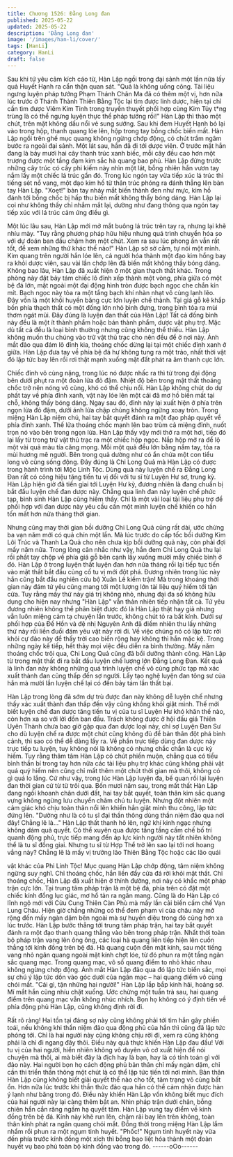 ```yaml
---
title: Chương 1526: Đằng Long đan
published: 2025-05-22
updated: 2025-05-22
description: 'Đằng Long đan'
image: '/images/han-li/cover/'
tags: [HanLi]
category: HanLi
draft: false
---
```


Sau khi tứ yêu cảm kích cáo từ, Hàn Lập ngồi trong đại sảnh một
lần nữa lấy quả Huyết Hạnh ra cẩn thận quan sát.
"Quả là không uổng công. Tài liệu ngưng luyện pháp tướng Phạm
Thánh Chân Ma đã có thêm một vị, hơn nữa lúc trước ở Thánh
Thành Thiên Bằng Tộc lại tìm được linh dược, hiện tại chỉ cần tìm
được Viêm Kim Tinh trong truyền thuyết phối hợp cùng Kim Tủy
t*ng trùng là có thể ngưng luyện thực thể pháp tướng rồi!" Hàn
Lập thì thào một chút, trên mặt không dấu nổi vẻ sung sướng.
Sau khi đem Huyết Hạnh bỏ lại vào trong hộp, thanh quang lóe
lên, hộp trong tay bỗng chốc biến mất.
Hàn Lập ngồi trên ghế mục quang không ngừng chớp động, có
chút trầm ngâm bước ra ngoài đại sảnh.
Một lát sau, hắn đã đi tới dược viên.
Ở trước mặt hắn đang là bảy mươi hai cây thanh trúc xanh biếc,
mỗi cây đều cao hơn một trượng được một tầng đạm kim sắc hà
quang bao phủ.
Hàn Lập đứng trước những cây trúc có cấy phi kiếm này nhìn một
lát, bỗng nhiên hắn vươn tay nắm lấy một chiếc lá trúc gần đó.
Trong lúc ngón tay vừa tiếp xúc lá trúc thì tiếng sét nổ vang, một
đạo kim hồ từ thân trúc phóng ra đánh thẳng lên bàn tay Hàn Lập.
"Xoẹt!" bàn tay nháy mắt biến thành đen như mực, kim hồ đánh
tới bỗng chốc bị hấp thu biến mất không thấy bóng dáng.
Hàn Lập lại coi như không thấy chỉ nhắm mắt lại, dường như
đang thông qua ngón tay tiếp xúc với lá trúc cảm ứng điều gì.

Một lúc lâu sau, Hàn Lập mới mở mắt buông lá trúc trên tay ra,
nhưng lại khẽ nhíu mày.
"Tuy rằng phương pháp hữu hiệu nhưng quá trình chuyển hóa so
với dự đoán ban đầu chậm hơn một chút. Xem ra sau lúc phong
ấn vẫn rất tốt, để xem những thứ khác thế nào!" Hàn Lập sờ sờ
cằm, tự nói một mình.
Kim quang trên người hắn lóe lên, cả người hóa thành một đạo
kim hồng bay ra khỏi dược viên, sau vài lần chớp lên đã biến mất
không thấy bóng dáng.
Không bao lâu, Hàn Lập đã xuất hiện ở một gian thạch thất khác.
Trong phòng này đặt bảy tám chiếc lô đỉnh xếp thành một vòng,
phía giữa có một bệ đá lớn, mặt ngoài một đại động hình tròn
được bạch ngọc che chắn kín mít.
Bạch ngọc này tỏa ra một tầng bạch khí nhàn nhạt vô cùng lạnh
lẽo. Đây vốn là một khối huyền băng cực lớn luyện chế thành.
Tại giá gỗ kê khắp bốn phía thạch thất có một đống lớn nhỏ bình
đựng, trong bình tỏa ra mùi thơm ngát mũi.
Đây đúng là luyện đan thất của Hàn Lập!
Tất cả đống bình này đều là một ít thành phẩm hoặc bán thành
phẩm, dược vật phụ trợ. Mặc dù tất cả đều là loại bình thường
nhưng cũng không thể thiếu.
Hàn Lập không muốn thu chúng vào trữ vật thủ trạc cho nên đều
để ở nơi này.
Ánh mắt đảo qua đám lô đỉnh kia, thoáng chốc dừng lại tại một
chiếc đỉnh xanh ở giữa.
Hàn Lập đưa tay về phía bệ đá hư không tung ra một trảo, nhất
thời vật đó lập tức bay lên rồi rơi thật mạnh xuống mặt đất phát ra
âm thanh cực lớn.

Chiếc đỉnh vô cùng nặng, trong lúc nó được nhấc ra thì từ trong
đại động bên dưới phụt ra một đoàn lửa đỏ đậm.
Nhiệt độ bên trong mật thất thoáng chốc trở nên nóng vô cùng,
khó có thể chịu nổi.
Hàn Lập không chút do dự phất tay về phía đỉnh xanh, vật này lóe
lên một cái đã mơ hồ biến mất tại chỗ, không thấy bóng dáng.
Ngay sau đó, đỉnh này lại xuất hiện ở phía trên ngọn lửa đỏ đậm,
dưới ánh lửa chập chùng không ngừng xoay tròn.
Trong miệng Hàn Lập niệm chú, hai tay bắt quyết đánh ra một
đạo pháp quyết về phía đỉnh xanh. Thế lửa thoáng chốc mạnh lên
bao trùm cả miệng đỉnh, nuốt trọn nó vào bên trong ngọn lửa.
Hàn Lập thấy vậy mới thở ra một hơi, tiếp đó lại lấy từ trong trữ
vật thủ trạc ra một chiếc hộp ngọc.
Nắp hộp mở ra để lộ một vài quả màu tía căng mọng.
Mỗi một quả đều lớn bằng nắm tay, tỏa ra mùi hương mê người.
Bên trong quả dường như có ẩn chứa một con tiểu long vô cùng
sống động.
Đây đúng là Chi Long Quả mà Hàn Lập có được trong hành trình
tới Mộc Linh Tộc.
Dùng quả này luyện chế ra Đằng Long Đan rất có công hiệu tăng
tiến tu vị đối với tu sĩ từ Luyện Hư sơ, trung kỳ.
Hàn Lập hiện giờ đã tiến giai tới Luyện Hư kỳ, đương nhiên là
đang chuẩn bị bắt đầu luyện chế đan dược này.
Chẳng qua linh đan này luyện chế phức tạp, bình sinh Hàn Lập
cũng hiếm thấy. Chỉ là một vài loại tài liệu phụ trợ để phối hợp với
đan dược này yêu cầu cần một mình luyện chế khiến co hắn tốn
mất hơn nửa tháng thời gian.

Nhưng cũng may thời gian bồi dưỡng Chi Long Quả cũng rất dài,
ước chừng ba vạn năm mới có quả chín một lần. Mà lúc trước do
cấp tốc bồi dưỡng Kim Lôi Trúc và Thanh La Quả cho nên chưa
kịp bồi dưỡng quả này, còn phải đợi mấy năm nữa.
Trong lòng cân nhắc như vậy, hắn đem Chi Long Quả thu lại rồi
phất tay chộp về phía giá gỗ bên cạnh lấy xuống mười mấy chiếc
bình ở đó.
Hàn Lập ở trong luyện thất luyện đan hơn nửa tháng rồi lại tiếp
tục tiến vào mật thất bắt đầu củng cố tu vị mới đột phá.
Đương nhiên trong lúc này hắn cũng bắt đầu nghiên cứu bộ Xuân
Lê kiếm trận!
Mà trong khoảng thời gian này đám tứ yêu cũng mang tới một
lượng lớn tài liệu quý hiếm tới tận cửa. Tuy rằng mấy thứ này giá
trị không nhỏ, nhưng đại đa số không hữu dụng cho hiện nay
nhưng "Hàn Lập" vẫn thản nhiên tiếp nhận tất cả. Tứ yêu đương
nhiên không thể phân biệt được đó là Hàn Lập thật hay giả nhưng
vẫn luôn miệng cảm tạ chuyện lần trước, không chút tỏ ra bất
kính.
Dưới sự phối hợp của Đề Hồn và đệ nhị Nguyên Anh đã điềm
nhiên thu lấy những thứ này rồi liền đuổi đám yêu vật này rời đi.
Về việc chúng nó có lập tức rời khỏi cự đảo này để thấy trời cao
biển rộng hay không thì hắn mặc kệ.
Trong những ngày kế tiếp, hết thảy mọi việc đều diễn ra bình
thường.
Mấy năm thoáng chốc trôi qua, Chi Long Quả cũng đã bồi dưỡng
thành công. Hàn Lập từ trong mật thất đi ra bắt đầu luyện chế
lượng lớn Đằng Long Đan.
Kết quả là linh đan này không những quá trình luyện chế vô cùng
phức tạp mà xác xuất thành đan cũng thấp đến sợ người. Lấy tạo
nghệ luyện đan tông sư của hắn mà mười lần luyện chế lại có
đến bảy tám lần thất bại.

Hàn Lập trong lòng đã sớm dự trù được đan này không dễ luyện
chế nhưng thấy xác xuất thành đan thấp đến vậy cũng không khỏi
giật mình.
Thế mới biết luyện chế đan dược tăng tiến tu vị của tu sĩ Luyện
Hư khó khăn thế nào, còn hơn xa so với lời đồn ban đầu. Trách
không được ở hội đấu giá Thiên Uyên Thành chưa bao giờ gặp
qua đan dược loại này, chỉ sợ Luyện Đan Sư cho dù luyện chế ra
được một chút cũng không đủ để bản thân đột phá bình cảnh, thì
sao có thể dễ dàng lấy ra.
Về phần trực tiếp dùng đan dược này trực tiếp tu luyện, tuy không
nói là không có nhưng chắc chắn là cực kỳ hiếm.
Tuy rằng thâm tâm Hàn Lập có chút phiền muộn, chẳng qua có
tiểu bình thần bí trong tay hơn nữa các tài liệu phụ trợ khác cũng
không phải vật quá quý hiếm nên cũng chỉ mất thêm một chút thời
gian mà thôi, không có gì quá lo lắng.
Cứ như vậy, trong lúc Hàn Lập luyện đa, bế quan rồi lại luyện đan
thời gian cứ từ từ trôi qua.
Bốn mươi năm sau, trong mất thất Hàn Lập đang ngồi khoanh
chân dưới đất, hai tay bắt quyết, toàn thân kim sắc quang vựng
không ngừng lưu chuyển chăm chú tu luyện.
Nhưng đột nhiên một cảm giác khó chịu toàn thân nổi lên khiến
hắn giật mình thu công, lập tức đứng lên.
"Dường như là có tu sĩ đại thần thông dùng thần niệm đảo qua nơi
đây! Chẳng lẽ là…" Hàn Lập thất thanh hô lên, ngữ khí kinh ngạc
nhưng không dám quả quyết.
Có thể xuyên qua được tầng tầng cấm chế bố trí quanh động phủ,
trực tiếp mang đến áp lực kinh người này tất nhiên không thể là tu
sĩ đồng giai.
Nhưng tu sĩ từ Hợp Thể trở lên sao lại tới nơi hoang vắng này?
Chẳng lẽ là mấy vị trưởng lão Thiên Bằng Tộc hoặc các lão quái

vật khác của Phi Linh Tộc!
Mục quang Hàn Lập chớp động, tâm niệm không ngừng suy nghĩ.
Chỉ thoáng chốc, hắn liền đẩy cửa đá rời khỏi mật thất.
Chỉ thoáng chốc, Hàn Lập đã xuất hiện ở thính đường, nơi này có
khắc một pháp trận cực lớn. Tại trung tâm pháp trận là một bệ đá,
phía trên có đặt một chiếc kính đồng lục giác, mơ hồ tản ra ngân
mang.
Cũng là do Hàn Lập có lĩnh ngộ mới với Cửu Cung Thiên Càn
Phù mà mấy lần cải biến cấm chế Vạn Lung Châu. Hiện giờ
chẳng những có thể đem phạm vi của châu này mở rộng đến mấy
ngàn dặm bên ngoài mà sự huyền diệu trong đó cũng hơn xa lúc
trước.
Hàn Lập bước thẳng tới trung tâm pháp trận, hai tay bắt quyết
đánh ra một đạo thanh quang thẳng vào bên trong pháp trận.
Nhất thời toàn bộ pháp trận vang lên ông ông, các loại hà quang
liên tiếp hiện lên cuốn thẳng tới kính đồng trên bệ đá.
Hà quang cuộn đến mặt kính, sau một tiếng vang nhỏ ngân quang
ngoài mặt kính chợt lóe, từ đó phun ra một tầng ngân sắc quang
mạc.
Trong quang mạc, vô số quang điểm to nhỏ khác nhau không
ngừng chớp động.
Ánh mắt Hàn Lập đảo qua đó lập tức biến sắc, mọi sự chú ý lập
tức dồn vào góc dưới của ngân mạc – hai quang điểm vô cùng
chói mắt.
"Cái gì, tận những hai người!" Hàn Lập lắp bắp kinh hãi, hoảng
sợ. Mí mắt hắn cũng nhíu chặt xuống.
Ước chừng một tuần trà sau, hai quang điểm trên quang mạc vẫn
không nhúc nhích. Bọn họ không có ý định tiến về phía động phủ
Hàn Lập, cũng không định rời đi.

Rất rõ ràng! Hai tồn tại đáng sợ này cũng không phải tới tìm hắn
gây phiền toái, nếu không khi thần niệm đảo qua động phủ của
hắn thì cũng đã lập tức phóng tới. Chỉ là hai người này cũng
không chịu rời đi, xem ra cũng không phải là chỉ đi ngang đây
thôi. Điều này quả thực khiến Hàn Lập đau đầu! Với tu vị của hai
người, hiển nhiên không vô duyên vô cớ xuất hiện để nói chuyện
mà thôi, ai mà biết đây là địch hay là bạn, hay là có tính toán gì
với đảo này. Hai người bọn họ cách động phủ bản thân chỉ mấy
ngàn dặm, chỉ cần thi triển thần thông một chút là có thể lập tức
tiến tới nơi mình. Bản thân Hàn Lập cũng không biết giải quyết
thế nào cho tốt, tâm trạng vô cùng bất ổn.
Hơn nữa lúc trước khi thần thức đảo qua hắn có thể cảm nhận
được hàn ý lạnh như băng trong đó. Điều này khiến Hàn Lập vốn
không biết mục đích của hai người này lại càng thêm bất an. Nhìn
pháp trận dưới chân, bỗng chiên hắn cắn răng ngầm hạ quyết
tâm.
Hàn Lập vung tay điểm về kính đồng trên bệ đá.
Kính này khẽ run lên, chậm rãi bay lên trên không, toàn thân kính
phát ra ngân quang chói mắt.
Đồng thời trong miệng Hàn Lập lẩm nhẩm rồi phun ra một ngụm
tinh huyết.
"Phốc!"
Ngụm tinh huyết này vừa đến phía trước kính đồng một xích thì
bỗng bạo liệt hóa thành một đoàn huyết vụ bao phủ toàn bộ kính
đồng vào trong đó.
------oOo------
